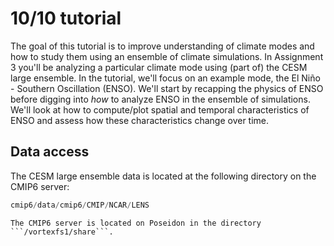 # 10/10 tutorial

The goal of this tutorial is to improve understanding of climate modes and how to study them using an ensemble of climate simulations. In Assignment 3 you'll be analyzing a particular climate mode using (part of) the CESM large ensemble. In the tutorial, we'll focus on an example mode, the El Niño - Southern Oscillation (ENSO). We'll start by recapping the physics of ENSO before digging into *how* to analyze ENSO in the ensemble of simulations. We'll look at how to compute/plot spatial and temporal characteristics of ENSO and assess how these characteristics change over time.  

## Data access
The CESM large ensemble data is located at the following directory on the CMIP6 server:
```python
cmip6/data/cmip6/CMIP/NCAR/LENS
```

```{note}
The CMIP6 server is located on Poseidon in the directory ```/vortexfs1/share```.
```


```{tableofcontents}
```
